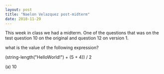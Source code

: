 ```yaml
---
layout: post
title: "Naelon Velazquez post-midterm"
date: 2018-11-29
---
```


This week in class we had a midterm. One of the questions that was on the test question 10 on the original and question 12 on version 1.
<p> what is the value of the following expression?</p>
<p> (string-length("HelloWorld!") + (5 + 4)) / 2 </p>
<p> (a) 10 </p>
